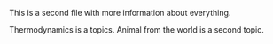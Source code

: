 This is a second file with more information about everything.

Thermodynamics is a topics.
Animal from the world is a second topic.
